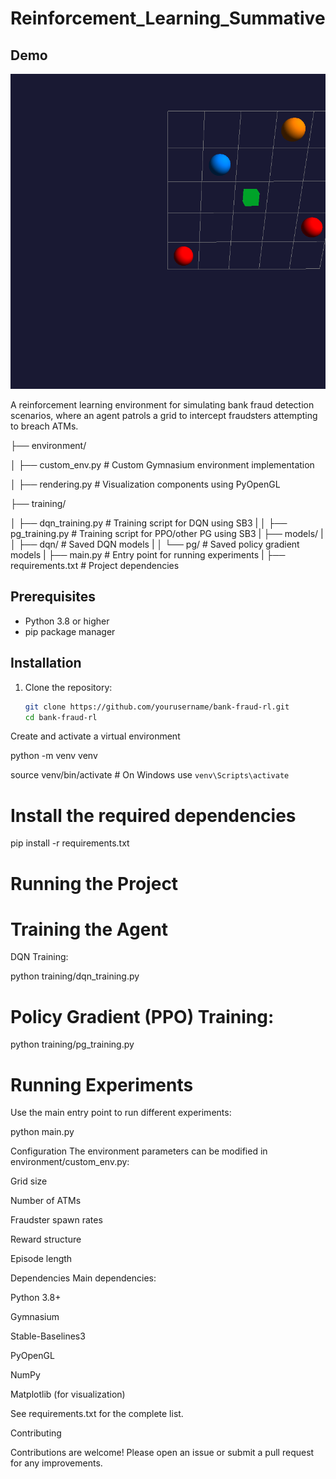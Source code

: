 # Reinforcement_Learning_Summative


## Demo

![gif](gif/rotation.gif)








A reinforcement learning environment for simulating bank fraud detection scenarios, 
where an agent patrols a grid to intercept fraudsters attempting to breach ATMs.


├── environment/

│ ├── custom_env.py # Custom Gymnasium environment implementation

│ ├── rendering.py # Visualization components using PyOpenGL

├── training/

│ ├── dqn_training.py # Training script for DQN using SB3
|
│ ├── pg_training.py # Training script for PPO/other PG using SB3
|
├── models/
|
│ ├── dqn/ # Saved DQN models
|
│ └── pg/ # Saved policy gradient models
|
├── main.py # Entry point for running experiments
|
├── requirements.txt # Project dependencies

## Prerequisites

- Python 3.8 or higher
- pip package manager

## Installation

1. Clone the repository:
   ```bash
   git clone https://github.com/yourusername/bank-fraud-rl.git
   cd bank-fraud-rl


Create and activate a virtual environment

python -m venv venv

source venv/bin/activate  # On Windows use `venv\Scripts\activate`

# Install the required dependencies

pip install -r requirements.txt

# Running the Project

# Training the Agent
DQN Training:

python training/dqn_training.py

# Policy Gradient (PPO) Training:

python training/pg_training.py


# Running Experiments

Use the main entry point to run different experiments:

python main.py


Configuration
The environment parameters can be modified in environment/custom_env.py:

Grid size

Number of ATMs

Fraudster spawn rates

Reward structure

Episode length

Dependencies
Main dependencies:

Python 3.8+

Gymnasium

Stable-Baselines3

PyOpenGL

NumPy

Matplotlib (for visualization)

See requirements.txt for the complete list.

Contributing

Contributions are welcome! Please open an issue or submit a pull request for any improvements.

